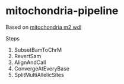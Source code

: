 # mitochondria-pipeline  
  
 Based on [mitochondria m2 wdl](https://github.com/broadinstitute/gatk/tree/2e6045a259ed2ded3e9036a5b44a1f8ba330860d/scripts/mitochondria_m2_wdl)
   
  Steps  
  1.  SubsetBamToChrM
  2.  RevertSam
  3.  AlignAndCall
  4.  ConvergeAtEveryBase
  5.  SplitMultiAllelicSites
